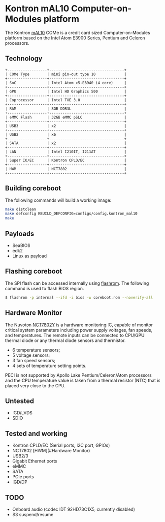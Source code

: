 # Kontron mAL10 Computer-on-Modules platform

The Kontron [mAL10] COMe is a credit card sized Computer-on-Modules
platform based on the Intel Atom E3900 Series, Pentium and Celeron
processors.

## Technology

```eval_rst
+------------------+----------------------------------+
| COMe Type        | mini pin-out type 10             |
+------------------+----------------------------------+
| SoC              | Intel Atom x5-E3940 (4 core)     |
+------------------+----------------------------------+
| GPU              | Intel HD Graphics 500            |
+------------------+----------------------------------+
| Coprocessor      | Intel TXE 3.0                    |
+------------------+----------------------------------+
| RAM              | 8GB DDR3L                        |
+------------------+----------------------------------+
| eMMC Flash       | 32GB eMMC pSLC                   |
+------------------+----------------------------------+
| USB3             | x2                               |
+------------------+----------------------------------+
| USB2             | x6                               |
+------------------+----------------------------------+
| SATA             | x2                               |
+------------------+----------------------------------+
| LAN              | Intel I210IT, I211AT             |
+------------------+----------------------------------+
| Super IO/EC      | Kontron CPLD/EC                  |
+------------------+----------------------------------+
| HWM              | NCT7802                          |
+------------------+----------------------------------+
```

## Building coreboot

The following commands will build a working image:

```bash
make distclean
make defconfig KBUILD_DEFCONFIG=configs/config.kontron_mal10
make
```
## Payloads
- SeaBIOS
- edk2
- Linux as payload

## Flashing coreboot

The SPI flash can be accessed internally using [flashrom].
The following command is used to flash BIOS region.

```bash
$ flashrom -p internal --ifd -i bios -w coreboot.rom --noverify-all
```

## Hardware Monitor

The Nuvoton [NCT7802Y] is a hardware monitoring IC, capable of monitor critical
system parameters including power supply voltages, fan speeds, and temperatures.
The remote inputs can be connected to CPU/GPU thermal diode or any thermal diode
sensors and thermistor.

- 6 temperature sensors;
- 5 voltage sensors;
- 3 fan speed sensors;
- 4 sets of temperature setting points.

PECI is not supported by Apollo Lake Pentium/Celeron/Atom processors and the CPU
temperature value is taken from a thermal resistor (NTC) that is placed very
close to the CPU.

## Untested

- IGD/LVDS
- SDIO

## Tested and working

- Kontron CPLD/EC (Serial ports, I2C port, GPIOs)
- NCT7802 [HWM](#Hardware Monitor)
- USB2/3
- Gigabit Ethernet ports
- eMMC
- SATA
- PCIe ports
- IGD/DP

## TODO
- Onboard audio (codec IDT 92HD73C1X5, currently disabled)
- S3 suspend/resume

[mAL10]: https://www.kontron.com/products/iot/iot-industry-4.0/iot-ready-boards-and-modules/com-express/com-express-mini/come-mal10-e2-.html
[W25Q128FV]: https://www.winbond.com/resource-files/w25q128fv%20rev.m%2005132016%20kms.pdf
[flashrom]: https://flashrom.org/Flashrom
[NCT7802Y]: https://www.nuvoton.com/products/cloud-computing/hardware-monitors/desktop-server-series/nct7802y/?__locale=en
[crashes]: https://pastebin.com/cpCfrPCL
